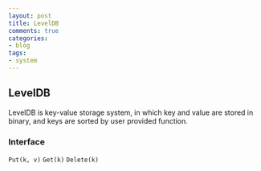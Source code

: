 ```yaml
---
layout: post
title: LevelDB
comments: true
categories:
- blog
tags:
- system
---
```


## LevelDB
LevelDB is key-value storage system, in which key and value are stored in binary, and keys are sorted by user provided function.

### Interface
`Put(k, v)`
`Get(k)`
`Delete(k)`

